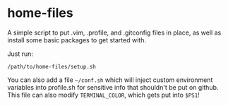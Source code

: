# home-files

A simple script to put .vim, .profile, and .gitconfig files in place, as well as install some basic packages to get started with. 

Just run:

    /path/to/home-files/setup.sh

You can also add a file `~/conf.sh` which will inject custom environment variables into profile.sh 
for sensitive info that shouldn't be put on github. This file can also modify `TERMINAL_COLOR`, which gets put into `$PS1`!
